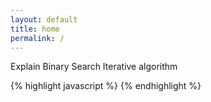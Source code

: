 ```yaml
---
layout: default
title: home
permalink: /
---
```


Explain Binary Search Iterative algorithm

{% highlight javascript %}
{% endhighlight %}
